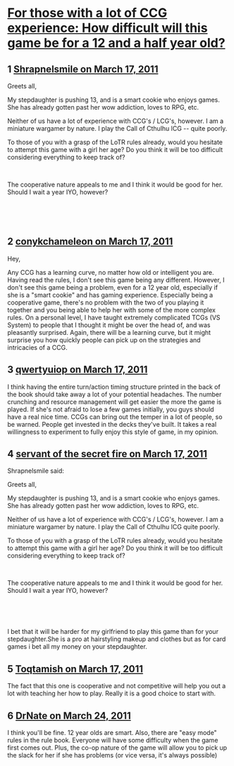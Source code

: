# [For those with a lot of CCG experience: How difficult will this game be for a 12 and a half year old?](https://community.fantasyflightgames.com/topic/43908-for-those-with-a-lot-of-ccg-experience-how-difficult-will-this-game-be-for-a-12-and-a-half-year-old/)

## 1 [Shrapnelsmile on March 17, 2011](https://community.fantasyflightgames.com/topic/43908-for-those-with-a-lot-of-ccg-experience-how-difficult-will-this-game-be-for-a-12-and-a-half-year-old/?do=findComment&comment=439530)

Greets all,

My stepdaughter is pushing 13, and is a smart cookie who enjoys games. She has already gotten past her wow addiction, loves to RPG, etc.

Neither of us have a lot of experience with CCG's / LCG's, however. I am a miniature wargamer by nature. I play the Call of Cthulhu lCG -- quite poorly.

To those of you with a grasp of the LoTR rules already, would you hesitate to attempt this game with a girl her age? Do you think it will be too difficult considering everything to keep track of?

 

The cooperative nature appeals to me and I think it would be good for her. Should I wait a year IYO, however?

 

 

## 2 [conykchameleon on March 17, 2011](https://community.fantasyflightgames.com/topic/43908-for-those-with-a-lot-of-ccg-experience-how-difficult-will-this-game-be-for-a-12-and-a-half-year-old/?do=findComment&comment=439553)

Hey,

Any CCG has a learning curve, no matter how old or intelligent you are. Having read the rules, I don't see this game being any different. However, I don't see this game being a problem, even for a 12 year old, especially if she is a "smart cookie" and has gaming experience. Especially being a cooperative game, there's no problem with the two of you playing it together and you being able to help her with some of the more complex rules. On a personal level, I have taught extremely complicated TCGs (VS System) to people that I thought it might be over the head of, and was pleasantly surprised. Again, there will be a learning curve, but it might surprise you how quickly people can pick up on the strategies and intricacies of a CCG.

## 3 [qwertyuiop on March 17, 2011](https://community.fantasyflightgames.com/topic/43908-for-those-with-a-lot-of-ccg-experience-how-difficult-will-this-game-be-for-a-12-and-a-half-year-old/?do=findComment&comment=439655)

I think having the entire turn/action timing structure printed in the back of the book should take away a lot of your potential headaches. The number crunching and resource management will get easier the more the game is played. If she's not afraid to lose a few games initially, you guys should have a real nice time. CCGs can bring out the temper in a lot of people, so be warned. People get invested in the decks they've built. It takes a real willingness to experiment to fully enjoy this style of game, in my opinion.

## 4 [servant of the secret fire on March 17, 2011](https://community.fantasyflightgames.com/topic/43908-for-those-with-a-lot-of-ccg-experience-how-difficult-will-this-game-be-for-a-12-and-a-half-year-old/?do=findComment&comment=439686)

Shrapnelsmile said:

Greets all,

My stepdaughter is pushing 13, and is a smart cookie who enjoys games. She has already gotten past her wow addiction, loves to RPG, etc.

Neither of us have a lot of experience with CCG's / LCG's, however. I am a miniature wargamer by nature. I play the Call of Cthulhu lCG quite poorly.

To those of you with a grasp of the LoTR rules already, would you hesitate to attempt this game with a girl her age? Do you think it will be too difficult considering everything to keep track of?

 

The cooperative nature appeals to me and I think it would be good for her. Should I wait a year IYO, however?

 

 



I bet that it will be harder for my girlfriend to play this game than for your stepdaughter.She is a pro at hairstyling makeup and clothes but as for card games i bet all my money on your stepdaughter.

## 5 [Toqtamish on March 17, 2011](https://community.fantasyflightgames.com/topic/43908-for-those-with-a-lot-of-ccg-experience-how-difficult-will-this-game-be-for-a-12-and-a-half-year-old/?do=findComment&comment=439687)

The fact that this one is cooperative and not competitive will help you out a lot with teaching her how to play. Really it is a good choice to start with.

## 6 [DrNate on March 24, 2011](https://community.fantasyflightgames.com/topic/43908-for-those-with-a-lot-of-ccg-experience-how-difficult-will-this-game-be-for-a-12-and-a-half-year-old/?do=findComment&comment=443549)

I think you'll be fine. 12 year olds are smart. Also, there are "easy mode" rules in the rule book. Everyone will have some difficulty when the game first comes out. Plus, the co-op nature of the game will allow you to pick up the slack for her if she has problems (or vice versa, it's always possible) 

